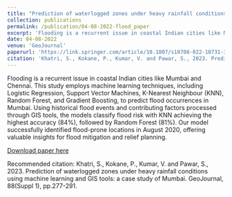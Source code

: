```yaml
---
title: "Prediction of waterlogged zones under heavy rainfall conditions using machine learning and GIS tools: a case study of Mumbai"
collection: publications
permalink: /publication/04-08-2022-flood_paper
excerpt: 'Flooding is a recurrent issue in coastal Indian cities like Mumbai and Chennai. This study employs machine learning techniques, including Logistic Regression, Support Vector Machines, K-Nearest Neighbour (KNN), Random Forest, and Gradient Boosting, to predict flood occurrences in Mumbai. Using historical flood events and contributing factors processed through GIS tools, the models classify flood risk with KNN achieving the highest accuracy (84%), followed by Random Forest (81%). Our model successfully identified flood-prone locations in August 2020, offering valuable insights for flood mitigation and relief planning.'
date: 04-08-2022
venue: 'GeoJournal'
paperurl: 'https://link.springer.com/article/10.1007/s10708-022-10731-3'
citation: 'Khatri, S., Kokane, P., Kumar, V. and Pawar, S., 2023. Prediction of waterlogged zones under heavy rainfall conditions using machine learning and GIS tools: a case study of Mumbai. GeoJournal, 88(Suppl 1), pp.277-291.'
---
```

Flooding is a recurrent issue in coastal Indian cities like Mumbai and Chennai. This study employs machine learning techniques, including Logistic Regression, Support Vector Machines, K-Nearest Neighbour (KNN), Random Forest, and Gradient Boosting, to predict flood occurrences in Mumbai. Using historical flood events and contributing factors processed through GIS tools, the models classify flood risk with KNN achieving the highest accuracy (84%), followed by Random Forest (81%). Our model successfully identified flood-prone locations in August 2020, offering valuable insights for flood mitigation and relief planning.

[Download paper here](https://link.springer.com/article/10.1007/s10708-022-10731-3)

Recommended citation: Khatri, S., Kokane, P., Kumar, V. and Pawar, S., 2023. Prediction of waterlogged zones under heavy rainfall conditions using machine learning and GIS tools: a case study of Mumbai. GeoJournal, 88(Suppl 1), pp.277-291.
